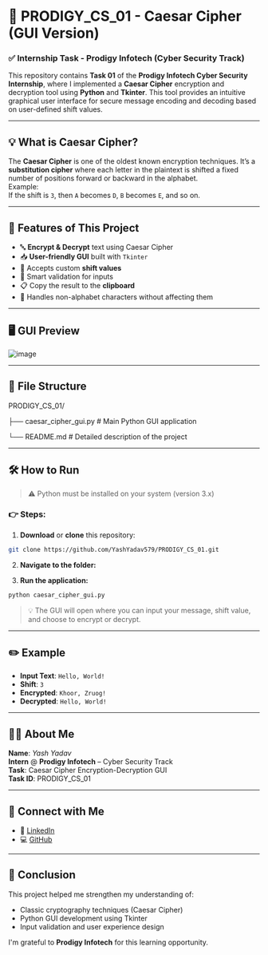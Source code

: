 # 🔐 PRODIGY_CS_01 - Caesar Cipher (GUI Version)

### ✅ Internship Task - Prodigy Infotech (Cyber Security Track)

This repository contains **Task 01** of the **Prodigy Infotech Cyber Security Internship**, where I implemented a **Caesar Cipher** encryption and decryption tool using **Python** and **Tkinter**. This tool provides an intuitive graphical user interface for secure message encoding and decoding based on user-defined shift values.

---

## 💡 What is Caesar Cipher?

The **Caesar Cipher** is one of the oldest known encryption techniques. It’s a **substitution cipher** where each letter in the plaintext is shifted a fixed number of positions forward or backward in the alphabet.  
Example:  
If the shift is `3`, then `A` becomes `D`, `B` becomes `E`, and so on.

---

## 🎯 Features of This Project

- 🔤 **Encrypt & Decrypt** text using Caesar Cipher
- 📥 **User-friendly GUI** built with `Tkinter`
- 🔢 Accepts custom **shift values**
- 🧠 Smart validation for inputs
- 📋 Copy the result to the **clipboard**
- 🚫 Handles non-alphabet characters without affecting them

---

## 🖥️ GUI Preview

![image](https://github.com/user-attachments/assets/c90f9059-93eb-403c-be74-29b963814736)


---

## 📂 File Structure
PRODIGY_CS_01/

├── caesar_cipher_gui.py # Main Python GUI application

└── README.md # Detailed description of the project

---

## 🛠️ How to Run

> ⚠️ Python must be installed on your system (version 3.x)

### 👉 Steps:

1. **Download** or **clone** this repository:
```bash
git clone https://github.com/YashYadav579/PRODIGY_CS_01.git
```
2. **Navigate to the folder:**

3. **Run the application:**
```bash
python caesar_cipher_gui.py
```
> 💡 The GUI will open where you can input your message, shift value, and choose to encrypt or decrypt.

---

## ✏️ Example

- **Input Text**: `Hello, World!`  
- **Shift**: `3`  
- **Encrypted**: `Khoor, Zruog!`  
- **Decrypted**: `Hello, World!`

---

## 🙋‍♂️ About Me

**Name**: _Yash Yadav_  
**Intern** @ **Prodigy Infotech** – Cyber Security Track  
**Task**: Caesar Cipher Encryption-Decryption GUI  
**Task ID**: PRODIGY_CS_01  

---

## 🔗 Connect with Me

- 💼 [LinkedIn](https://www.linkedin.com/in/yashyadav-5790abc/)
- 💻 [GitHub](https://github.com/YashYadav579)

---

## 🏁 Conclusion

This project helped me strengthen my understanding of:
- Classic cryptography techniques (Caesar Cipher)
- Python GUI development using Tkinter
- Input validation and user experience design

I'm grateful to **Prodigy Infotech** for this learning opportunity.





